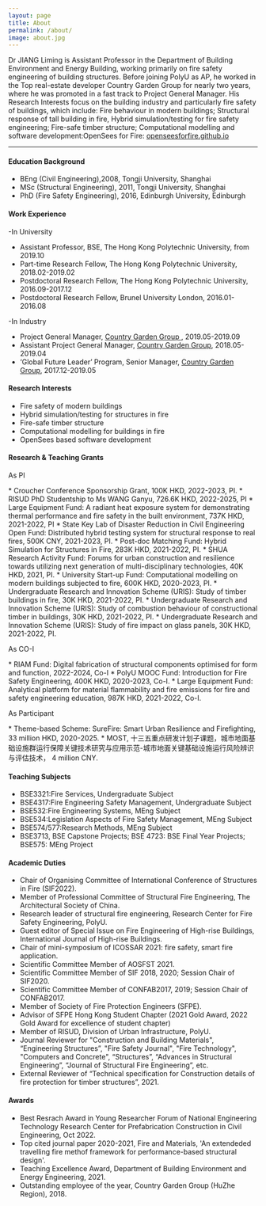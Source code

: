 ```yaml
---
layout: page
title: About
permalink: /about/
image: about.jpg
---
```


Dr JIANG Liming is Assistant Professor in the Department of Building Environment and Energy Building, working primarily on fire safety engineering of building structures. Before joining PolyU as AP, he worked in the Top real-estate developer Country Garden Group for nearly two years, where he was promoted in a fast track to Project General Manager. His Research Interests focus on the building industry and particularly fire safety of buildings, which include: Fire behaviour in modern buildings; Structural response of tall building in fire, Hybrid simulation/testing for fire safety engineering; Fire-safe timber structure; Computational modelling and software development:OpenSees for Fire: [openseesforfire.github.io](https://openseesforfire.github.io)

***

#### Education Background

* BEng (Civil Engineering),2008, Tongji University, Shanghai 
* MSc (Structural Engineering), 2011, Tongji University, Shanghai
* PhD (Fire Safety Engineering), 2016, Edinburgh University, Edinburgh


#### Work Experience
-In University
* Assistant Professor, BSE, The Hong Kong Polytechnic University, from 2019.10  
* Part-time Research Fellow, The Hong Kong Polytechnic University, 2018.02-2019.02 
* Postdoctoral Research Fellow, The Hong Kong Polytechnic University, 2016.09-2017.12
* Postdoctoral Research Fellow, Brunel University London, 2016.01-2016.08

-In Industry
* Project General Manager, [Country Garden Group ](https://www.bgy.com.cn/), 2019.05-2019.09 
* Assistant Project General Manager, [Country Garden Group](https://www.bgy.com.cn/), 2018.05-2019.04 
* ‘Global Future Leader’ Program, Senior Manager, [Country Garden Group](https://www.bgy.com.cn/), 2017.12-2019.05 


#### Research Interests
* Fire safety of modern buildings 
* Hybrid simulation/testing for structures in fire
* Fire-safe timber structure
* Computational modelling for buildings in fire
* OpenSees based software development

#### Research & Teaching Grants
<p>As PI</p>
*  Croucher Conference Sponsorship Grant, 100K HKD, 2022-2023, PI. 
* RISUD PhD Studentship to Ms WANG Ganyu, 726.6K HKD, 2022-2025, PI
* Large Equipment Fund: A radiant heat exposure system for demonstrating thermal performance and fire safety in the built environment, 737K HKD, 2021-2022, PI
* State Key Lab of Disaster Reduction in Civil Engineering Open Fund: Distributed hybrid testing system for structural response to real fires, 500K CNY, 2021-2023, PI.
*  Post-doc Matching Fund: Hybrid Simulation for Structures in Fire, 283K HKD, 2021-2022, PI.
*  SHUA Research Activity Fund: Forums for urban construction and resilience towards utilizing next generation of multi-disciplinary technologies, 40K HKD, 2021, PI.
*   University Start-up Fund: Computational modelling on modern buildings subjected to fire, 600K HKD, 2020-2023, PI.
*   Undergraduate Research and Innovation Scheme (URIS): Study of timber buildings in fire, 30K HKD, 2021-2022, PI. 
*   Undergraduate Research and Innovation Scheme (URIS): Study of combustion behaviour of constructional timber in buildings, 30K HKD, 2021-2022, PI.
*   Undergraduate Research and Innovation Scheme (URIS): Study of fire impact on glass panels, 30K HKD, 2021-2022, PI. 
  
<p>As CO-I</p>
*  RIAM Fund: Digital fabrication of structural components optimised for form and function, 2022-2024, Co-I
*  PolyU MOOC Fund: Introduction for Fire Safety Engineering, 400K HKD, 2020-2023, Co-I.
*  Large Equipment Fund: Analytical platform for material flammability and fire emissions for fire and safety engineering education, 987K HKD, 2021-2022, Co-I.

<p>As Participant</p>
*  Theme-based Scheme: SureFire: Smart Urban Resilience and Firefighting, 33 million HKD, 2020-2025.
*  MOST, 十三五重点研发计划子课题，城市地面基础设施群运行保障关键技术研究与应用示范-城市地面关键基础设施运行风险辨识与评估技术， 4 million CNY.

#### Teaching Subjects
* BSE3321:Fire Services, Undergraduate Subject
* BSE4317:Fire Engineering Safety Management, Undergraduate Subject
* BSE532:Fire Engineering Systems, MEng Subject
* BSE534:Legislation Aspects of Fire Safety Management, MEng Subject
* BSE574/577:Research Methods, MEng Subject
* BSE3713, BSE Capstone Projects; BSE 4723: BSE Final Year Projects; BSE575: MEng Project

#### Academic Duties
* Chair of Organising Committee of International Conference of Structures in Fire (SIF2022).
* Member of Professional Committee of Structural Fire Engineering, The Architectural Society of China.
* Research leader of structural fire engineering, Research Center for Fire Safety Engineering, PolyU.
* Guest editor of Special Issue on Fire Engineering of High-rise Buildings, International Journal of High-rise Buildings.
* Chair of mini-symposium of ICOSSAR 2021: fire safety, smart fire application.
* Scientific Committee Member of AOSFST 2021.
* Scientific Committee Member of SIF 2018, 2020; Session Chair of SIF2020.
* Scientific Committee Member of CONFAB2017, 2019; Session Chair of CONFAB2017.
* Member of Society of Fire Protection Engineers (SFPE).
* Advisor of SFPE Hong Kong Student Chapter (2021 Gold Award, 2022 Gold Award for excellence of student chapter)
* Member of RISUD, Division of Urban Infrastructure, PolyU.
* Journal Reviewer for "Construction and Building Materials", “Engineering Structures”, "Fire Safety Journal", "Fire Technology", "Computers and Concrete", “Structures”, “Advances in Structural Engineering”, “Journal of Structural Fire Engineering”, etc.
* External Reviewer of “Technical specification for Construction details of fire protection for timber structures”, 2021. 

#### Awards
* Best Resrach Award in Young Researcher Forum of National Engineering Technology Research Center for Prefabrication Construction in Civil Engineering, Oct 2022.
* Top cited journal paper 2020-2021, Fire and Materials, 'An extendeded travelling fire methof framework for performance-based structural design'.
* Teaching Excellence Award, Department of Building Environment and Energy Engineering, 2021.
* Outstanding employee of the year, Country Garden Group (HuZhe Region), 2018.
